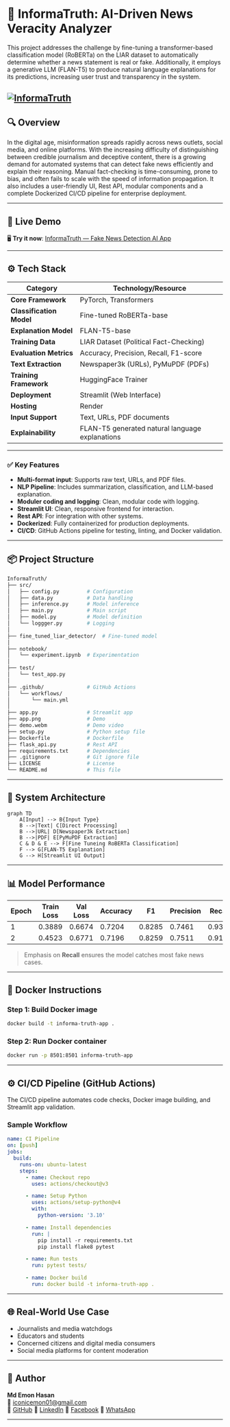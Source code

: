 # 📘 InformaTruth: AI-Driven News Veracity Analyzer
This project addresses the challenge by fine-tuning a transformer-based classification model (RoBERTa) on the LIAR dataset to automatically determine whether a news statement is real or fake. Additionally, it employs a generative LLM (FLAN-T5) to produce natural language explanations for its predictions, increasing user trust and transparency in the system.

[![InformaTruth](https://github.com/user-attachments/assets/42d5bc32-c739-4f5e-a8e6-9e89cc0a6e6e)](https://github.com/user-attachments/assets/42d5bc32-c739-4f5e-a8e6-9e89cc0a6e6e)
---

## 🔍 Overview
In the digital age, misinformation spreads rapidly across news outlets, social media, and online platforms. With the increasing difficulty of distinguishing between credible journalism and deceptive content, there is a growing demand for automated systems that can detect fake news efficiently and explain their reasoning. Manual fact-checking is time-consuming, prone to bias, and often fails to scale with the speed of information propagation. It also includes a user-friendly UI, Rest API, modular components and a complete Dockerized CI/CD pipeline for enterprise deployment.

---

## 🚀 Live Demo

🖥️ **Try it now**: [InformaTruth — Fake News Detection AI App](https://informatruth.onrender.com)

---

## ⚙️ Tech Stack
| **Category**               | **Technology/Resource**                                                                 |
|----------------------------|----------------------------------------------------------------------------------------|
| **Core Framework**         | PyTorch, Transformers                                                                  |
| **Classification Model**   | Fine-tuned RoBERTa-base                                                                |
| **Explanation Model**      | FLAN-T5-base                                                                           |
| **Training Data**          | LIAR Dataset (Political Fact-Checking)                                                 |
| **Evaluation Metrics**     | Accuracy, Precision, Recall, F1-score                                                 |
| **Text Extraction**       | Newspaper3k (URLs), PyMuPDF (PDFs)                                                    |
| **Training Framework**     | HuggingFace Trainer                                                                    |
| **Deployment**            | Streamlit (Web Interface)                                                             |
| **Hosting**               | Render                                                |
| **Input Support**         | Text, URLs, PDF documents                                                             |
| **Explainability**        | FLAN-T5 generated natural language explanations                                       |

---

### ✅ Key Features
- **Multi-format input**: Supports raw text, URLs, and PDF files.
- **NLP Pipeline**: Includes summarization, classification, and LLM-based explanation.
- **Moduler coding and logging**: Clean, modular code with logging.
- **Streamlit UI**: Clean, responsive frontend for interaction.
- **Rest API**: For integration with other systems.
- **Dockerized**: Fully containerized for production deployments.
- **CI/CD**: GitHub Actions pipeline for testing, linting, and Docker validation.

---

## 📦 Project Structure
```bash
InformaTruth/
├── src/
│   ├── config.py         # Configuration
│   ├── data.py           # Data handling
│   ├── inference.py      # Model inference
│   ├── main.py           # Main script
│   ├── model.py          # Model definition
│   └── loggger.py        # Logging
│
├── fine_tuned_liar_detector/  # Fine-tuned model
│
├── notebook/
│   └── experiment.ipynb  # Experimentation                                
│
├── test/
│   └── test_app.py
│
├── .github/              # GitHub Actions
│   └── workflows/
│       └── main.yml  
│
├── app.py                # Streamlit app
├── app.png               # Demo
├── demo.webm             # Demo video
├── setup.py              # Python setup file
├── Dockerfile            # Dockerfile
├── flask_api.py          # Rest API
├── requirements.txt      # Dependencies
├── .gitignore            # Git ignore file
├── LICENSE               # License
└── README.md             # This file
```

---

## 🧱 System Architecture
```mermaid
graph TD
    A[Input] --> B{Input Type}
    B -->|Text| C[Direct Processing]
    B -->|URL| D[Newspaper3k Extraction]
    B -->|PDF| E[PyMuPDF Extraction]
    C & D & E --> F[Fine Tuneing RoBERTa Classification]
    F --> G[FLAN-T5 Explanation]
    G --> H[Streamlit UI Output]
```

---

## 📊 Model Performance
| Epoch | Train Loss | Val Loss | Accuracy | F1     | Precision | Recall  |
|-------|------------|----------|----------|--------|-----------|---------|
| 1     | 0.3889     | 0.6674   | 0.7204   | 0.8285 | 0.7461    | 0.9313  |
| 2     | 0.4523     | 0.6771   | 0.7196   | 0.8259 | 0.7511    | 0.9173  |

> Emphasis on **Recall** ensures the model catches most fake news cases.

---

## 🐳 Docker Instructions
### Step 1: Build Docker image
```bash
docker build -t informa-truth-app .
```

### Step 2: Run Docker container
```bash
docker run -p 8501:8501 informa-truth-app
```

---

## ⚙️ CI/CD Pipeline (GitHub Actions)
The CI/CD pipeline automates code checks, Docker image building, and Streamlit app validation.

### Sample Workflow
```yaml
name: CI Pipeline
on: [push]
jobs:
  build:
    runs-on: ubuntu-latest
    steps:
      - name: Checkout repo
        uses: actions/checkout@v3

      - name: Setup Python
        uses: actions/setup-python@v4
        with:
          python-version: '3.10'

      - name: Install dependencies
        run: |
          pip install -r requirements.txt
          pip install flake8 pytest

      - name: Run tests
        run: pytest tests/

      - name: Docker build
        run: docker build -t informa-truth-app .
```

---

## 🌐 Real-World Use Case
* Journalists and media watchdogs
* Educators and students
* Concerned citizens and digital media consumers
* Social media platforms for content moderation

---

## 👤 Author
**Md Emon Hasan**  
📧 iconicemon01@gmail.com  
🔗 [GitHub](https://github.com/Md-Emon-Hasan)
🔗 [LinkedIn](https://www.linkedin.com/in/md-emon-hasan-695483237/)
🔗 [Facebook](https://www.facebook.com/mdemon.hasan2001/)
🔗 [WhatsApp](https://wa.me/8801834363533)

---